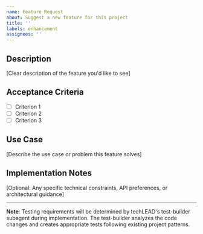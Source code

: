```yaml
---
name: Feature Request
about: Suggest a new feature for this project
title: ''
labels: enhancement
assignees: ''
---
```


## Description

[Clear description of the feature you'd like to see]

## Acceptance Criteria

- [ ] Criterion 1
- [ ] Criterion 2
- [ ] Criterion 3

## Use Case

[Describe the use case or problem this feature solves]

## Implementation Notes

[Optional: Any specific technical constraints, API preferences, or architectural guidance]

---

**Note**: Testing requirements will be determined by techLEAD's test-builder subagent during implementation. The test-builder analyzes the code changes and creates appropriate tests following existing project patterns.
